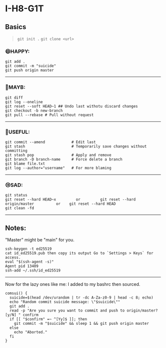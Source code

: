 # I-H8-G1T

## Basics
> `git init .`
> `git clone <url>`

### 😄HAPPY:

```
git add .
git commit -m "suicide" 
git push origin master
```
---
### 🫤MAYB:
```
git diff
git log --oneline
git reset --soft HEAD~1 ## Undo last withotu discard changes
git checkout -b new-branch 
git pull --rebase # Pull without request
```
---
### 🧠USEFUL:
```
git commit --amend            # Edit last 
git stash                     # Temporarily save changes without committing
git stash pop                 # Apply and remove 
git branch -D branch-name     # Force delete a branch
git blame file.txt
git log --author="username"   # For more blaming        
```
---
### 😢SAD:
```
git status
git reset --hard HEAD~x         or         git reset --hard origin/master          or    git reset --hard HEAD
git clean -fd
```
---

## Notes:

"Master" might be "main" for you.

```
ssh-keygen -t ed25519
cat id_ed25519.pub then copy its output Go to `Settings > Keys` for access.
eval "$(ssh-agent -s)"
Agent pid 13409
ssh-add ~/.ssh/id_ed25519
```

---

Now for the lazy ones like me: I added to my bashrc then sourced.

```
comsui() {
  suicide=$(head /dev/urandom | tr -dc A-Za-z0-9 | head -c 8; echo)
  echo "Random commit suicide message: \"$suicide\""
  git add .
  read -p "Are you sure you want to commit and push to origin/master? [y/N] " confirm
  if [[ "$confirm" =~ ^[Yy]$ ]]; then
    git commit -m "$suicide" && sleep 1 && git push origin master
  else
    echo "Aborted."
  fi
}
``` 
